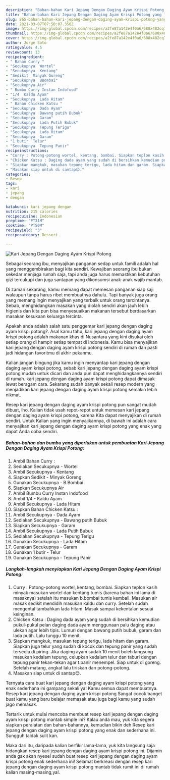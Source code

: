 ```yaml
---
description: "Bahan-bahan Kari Jepang Dengan Daging Ayam Krispi Potong yang lezat dan Mudah Dibuat"
title: "Bahan-bahan Kari Jepang Dengan Daging Ayam Krispi Potong yang lezat dan Mudah Dibuat"
slug: 865-bahan-bahan-kari-jepang-dengan-daging-ayam-krispi-potong-yang-lezat-dan-mudah-dibuat
date: 2021-03-07T07:50:07.350Z
image: https://img-global.cpcdn.com/recipes/a2fe87a142e4f0a6/680x482cq70/kari-jepang-dengan-daging-ayam-krispi-potong-foto-resep-utama.jpg
thumbnail: https://img-global.cpcdn.com/recipes/a2fe87a142e4f0a6/680x482cq70/kari-jepang-dengan-daging-ayam-krispi-potong-foto-resep-utama.jpg
cover: https://img-global.cpcdn.com/recipes/a2fe87a142e4f0a6/680x482cq70/kari-jepang-dengan-daging-ayam-krispi-potong-foto-resep-utama.jpg
author: Jorge Soto
ratingvalue: 4.5
reviewcount: 13
recipeingredient:
- " Bahan Curry "
- "Secukupnya  Wortel"
- "Secukupnya  Kentang"
- "Sedikit  Minyak Goreng"
- "Secukupnya  BBombai"
- "Secukupnya Air"
- " Bumbu Curry Instan Indofood"
- "1/4  Kaldu Ayam"
- "Secukupnya  Lada Hitam"
- " Bahan Chicken Katsu "
- "Secukupnya  Dada Ayam"
- "Secukupnya  Bawang putih Bubuk"
- "Secukupnya  Garam"
- "Secukupnya  Lada Putih Bubuk"
- "Secukupnya  Tepung Terigu"
- "Secukupnya  Lada Hitam"
- "Secukupnya  Garam"
- "1 butir  Telur"
- "Secukupnya  Tepung Panir"
recipeinstructions:
- "Curry : Potong-potong wortel, kentang, bombai. Siapkan teplon kasih minyak masukan wortel dan kentang tumis (karena bahan ini lama di masaknya) setelah itu masukan b.bombai tumis kembali. Masukan air masak sedikit mendidih masukan kaldu dan curry. Setelah sudah mengental tambahkan lada hitam. Masak sampai kekentalan sesuai keinginan."
- "Chicken Katsu : Daging dada ayam yang sudah di bersihkan kemudian pukul-pukul pelan daging dada ayam menggunaan palu daging atau ulekan agar lebih tipis. Lumuri dengan bawang putih bubuk, garam dan lada putih. Lalu tunggu 10 menit."
- "Siapkan mangkuk, masukan tepung terigu, lada hitam dan garam. Siapkan juga telur yang sudah di kocok dan tepung panir yang sudah tersedia di piring. Jika daging ayam sudah 10 menit boleh langsung masukan kedalam tepung, celupkan kedalam telur dan taburi dengan tepung panir tekan-tekan agar t.panir menempel. Siap untuk di goreng. Setelah matang, angkat lalu tiriskan dan potong-potong."
- "Masakan siap untuk di santap😊."
categories:
- Resep
tags:
- kari
- jepang
- dengan

katakunci: kari jepang dengan 
nutrition: 215 calories
recipecuisine: Indonesian
preptime: "PT31M"
cooktime: "PT50M"
recipeyield: "3"
recipecategory: Dessert

---
```



![Kari Jepang Dengan Daging Ayam Krispi Potong](https://img-global.cpcdn.com/recipes/a2fe87a142e4f0a6/680x482cq70/kari-jepang-dengan-daging-ayam-krispi-potong-foto-resep-utama.jpg)

Sebagai seorang ibu, menyajikan panganan sedap untuk famili adalah hal yang menggembirakan bagi kita sendiri. Kewajiban seorang ibu bukan sekedar menjaga rumah saja, tapi anda juga harus memastikan kebutuhan gizi tercukupi dan juga santapan yang dikonsumsi anak-anak wajib mantab.

Di zaman  sekarang, kamu memang dapat memesan panganan siap saji walaupun tanpa harus ribet membuatnya dahulu. Tapi banyak juga orang yang memang ingin menyajikan yang terbaik untuk orang tercintanya. Sebab, menghidangkan masakan yang diolah sendiri akan jauh lebih higienis dan kita pun bisa menyesuaikan makanan tersebut berdasarkan masakan kesukaan keluarga tercinta. 



Apakah anda adalah salah satu penggemar kari jepang dengan daging ayam krispi potong?. Asal kamu tahu, kari jepang dengan daging ayam krispi potong adalah makanan khas di Nusantara yang kini disukai oleh setiap orang di hampir setiap tempat di Indonesia. Kamu bisa menyajikan kari jepang dengan daging ayam krispi potong sendiri di rumah dan pasti jadi hidangan favoritmu di akhir pekanmu.

Kalian jangan bingung jika kamu ingin menyantap kari jepang dengan daging ayam krispi potong, sebab kari jepang dengan daging ayam krispi potong mudah untuk dicari dan anda pun dapat menghidangkannya sendiri di rumah. kari jepang dengan daging ayam krispi potong dapat dimasak lewat beragam cara. Sekarang sudah banyak sekali resep modern yang menjadikan kari jepang dengan daging ayam krispi potong semakin lebih nikmat.

Resep kari jepang dengan daging ayam krispi potong pun sangat mudah dibuat, lho. Kalian tidak usah repot-repot untuk memesan kari jepang dengan daging ayam krispi potong, karena Kita dapat menyajikan di rumah sendiri. Untuk Kalian yang ingin menyajikannya, di bawah ini adalah cara menyajikan kari jepang dengan daging ayam krispi potong yang enak yang dapat Anda coba sendiri.

<!--inarticleads1-->

##### Bahan-bahan dan bumbu yang diperlukan untuk pembuatan Kari Jepang Dengan Daging Ayam Krispi Potong:

1. Ambil  Bahan Curry :
1. Sediakan Secukupnya - Wortel
1. Ambil Secukupnya - Kentang
1. Siapkan Sedikit - Minyak Goreng
1. Gunakan Secukupnya - B.Bombai
1. Siapkan Secukupnya Air
1. Ambil  Bumbu Curry Instan Indofood
1. Ambil 1/4 - Kaldu Ayam
1. Ambil Secukupnya - Lada Hitam
1. Siapkan  Bahan Chicken Katsu :
1. Ambil Secukupnya - Dada Ayam
1. Sediakan Secukupnya - Bawang putih Bubuk
1. Siapkan Secukupnya - Garam
1. Ambil Secukupnya - Lada Putih Bubuk
1. Sediakan Secukupnya - Tepung Terigu
1. Gunakan Secukupnya - Lada Hitam
1. Gunakan Secukupnya - Garam
1. Gunakan 1 butir - Telur
1. Gunakan Secukupnya - Tepung Panir




<!--inarticleads2-->

##### Langkah-langkah menyiapkan Kari Jepang Dengan Daging Ayam Krispi Potong:

1. Curry : Potong-potong wortel, kentang, bombai. Siapkan teplon kasih minyak masukan wortel dan kentang tumis (karena bahan ini lama di masaknya) setelah itu masukan b.bombai tumis kembali. Masukan air masak sedikit mendidih masukan kaldu dan curry. Setelah sudah mengental tambahkan lada hitam. Masak sampai kekentalan sesuai keinginan.
1. Chicken Katsu : Daging dada ayam yang sudah di bersihkan kemudian pukul-pukul pelan daging dada ayam menggunaan palu daging atau ulekan agar lebih tipis. Lumuri dengan bawang putih bubuk, garam dan lada putih. Lalu tunggu 10 menit.
1. Siapkan mangkuk, masukan tepung terigu, lada hitam dan garam. Siapkan juga telur yang sudah di kocok dan tepung panir yang sudah tersedia di piring. Jika daging ayam sudah 10 menit boleh langsung masukan kedalam tepung, celupkan kedalam telur dan taburi dengan tepung panir tekan-tekan agar t.panir menempel. Siap untuk di goreng. Setelah matang, angkat lalu tiriskan dan potong-potong.
1. Masakan siap untuk di santap😊.




Ternyata cara buat kari jepang dengan daging ayam krispi potong yang enak sederhana ini gampang sekali ya! Kamu semua dapat membuatnya. Resep kari jepang dengan daging ayam krispi potong Sangat cocok banget buat kamu yang baru belajar memasak atau juga bagi kamu yang sudah jago memasak.

Tertarik untuk mulai mencoba membuat resep kari jepang dengan daging ayam krispi potong mantab simple ini? Kalau anda mau, yuk kita segera siapkan peralatan dan bahan-bahannya, kemudian bikin deh Resep kari jepang dengan daging ayam krispi potong yang enak dan sederhana ini. Sungguh taidak sulit kan. 

Maka dari itu, daripada kalian berfikir lama-lama, yuk kita langsung saja hidangkan resep kari jepang dengan daging ayam krispi potong ini. Dijamin anda gak akan nyesel sudah buat resep kari jepang dengan daging ayam krispi potong enak sederhana ini! Selamat berkreasi dengan resep kari jepang dengan daging ayam krispi potong mantab tidak rumit ini di rumah kalian masing-masing,ya!.

